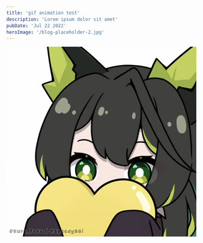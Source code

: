 ```yaml
---
title: 'gif animation test'
description: 'Lorem ipsum dolor sit amet'
pubDate: 'Jul 22 2022'
heroImage: '/blog-placeholder-2.jpg'
---
```


![](./test2.gif)